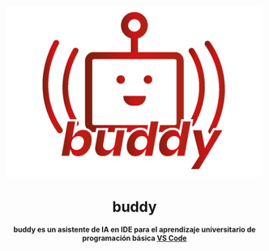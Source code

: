<div align="center">

![buddy logo](media/buddy__logo.png)

</div>

<h1 align="center">buddy</h1>

<div align="center">

**buddy es un asistente de IA en IDE para el aprendizaje universitario de programación básica [VS Code](https://marketplace.visualstudio.com/)**

</div>